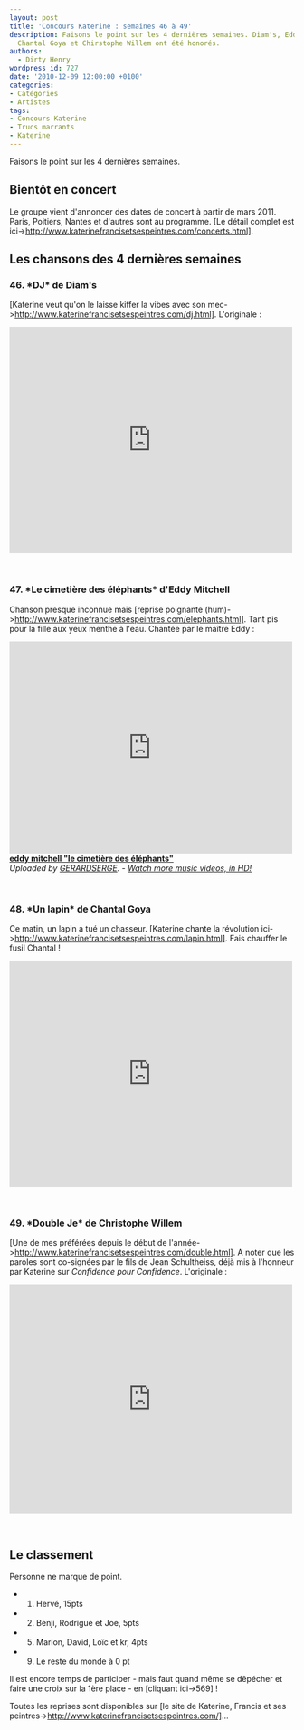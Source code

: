 ```yaml
---
layout: post
title: 'Concours Katerine : semaines 46 à 49'
description: Faisons le point sur les 4 dernières semaines. Diam's, Eddy Mitchell,
  Chantal Goya et Chirstophe Willem ont été honorés.
authors:
  - Dirty Henry
wordpress_id: 727
date: '2010-12-09 12:00:00 +0100'
categories:
- Catégories
- Artistes
tags:
- Concours Katerine
- Trucs marrants
- Katerine
---
```

Faisons le point sur les 4 dernières semaines.

<h2>Bientôt en concert</h2>

Le groupe vient d'annoncer des dates de concert à partir de mars 2011. Paris, Poitiers, Nantes et d'autres sont au programme. [Le détail complet est ici->http://www.katerinefrancisetsespeintres.com/concerts.html].

<h2>Les chansons des 4 dernières semaines</h2>

<h3>46. *DJ* de Diam's</h3>

[Katerine veut qu'on le laisse kiffer la vibes avec son mec->http://www.katerinefrancisetsespeintres.com/dj.html]. L'originale :

<object width="500" height="400"><param name="movie" value="http://www.youtube.com/v/vXQrZQ5IHfc?fs=1&hl=fr_FR"></param><param name="allowFullScreen" value="true"></param><param name="allowscriptaccess" value="always"></param><embed src="http://www.youtube.com/v/vXQrZQ5IHfc?fs=1&hl=fr_FR" type="application/x-shockwave-flash" allowscriptaccess="always" allowfullscreen="true" width="500" height="400"></embed></object>

&nbsp;

<h3>47. *Le cimetière des éléphants* d'Eddy Mitchell</h3>

Chanson presque inconnue mais [reprise poignante (hum)->http://www.katerinefrancisetsespeintres.com/elephants.html]. Tant pis pour la fille aux yeux menthe à l'eau. Chantée par le maître Eddy : 

<iframe frameborder="0" width="500" height="375" src="http://www.dailymotion.com/embed/video/x4hq81?width=500&theme=default&foreground=%23F7FFFD&highlight=%23FFC300&background=%23171D1B&start=&animatedTitle=&iframe=1&additionalInfos=0&autoPlay=0&hideInfos=0"></iframe><br /><b><a href="http://www.dailymotion.com/video/x4hq81_eddy-mitchell-le-cimetiere-des-elep_music">eddy mitchell &quot;le cimeti&egrave;re des &eacute;l&eacute;phants&quot;</a></b><br /><i>Uploaded by <a href="http://www.dailymotion.com/GERARDSERGE">GERARDSERGE</a>. - <a href="http://www.dailymotion.com/us/channel/music">Watch more music videos, in HD!</a></i>

&nbsp;

<h3>48. *Un lapin* de Chantal Goya</h3>

Ce matin, un lapin a tué un chasseur. [Katerine chante la révolution ici->http://www.katerinefrancisetsespeintres.com/lapin.html]. Fais chauffer le fusil Chantal !

<object width="500" height="400"><param name="movie" value="http://www.youtube.com/v/PsJtoVBhmbw?fs=1&hl=fr_FR"></param><param name="allowFullScreen" value="true"></param><param name="allowscriptaccess" value="always"></param><embed src="http://www.youtube.com/v/PsJtoVBhmbw?fs=1&hl=fr_FR" type="application/x-shockwave-flash" allowscriptaccess="always" allowfullscreen="true" width="500" height="400"></embed></object>

&nbsp;

<h3>49. *Double Je* de Christophe Willem</h3>

[Une de mes préférées depuis le début de l'année->http://www.katerinefrancisetsespeintres.com/double.html]. A noter que les paroles sont co-signées par le fils de Jean Schultheiss, déjà mis à l'honneur par Katerine sur *Confidence pour Confidence*. L'originale : 

<iframe title="YouTube video player" class="youtube-player" type="text/html" width="500" height="405" src="http://www.youtube.com/embed/Xe8QjHpYE1E?rel=0" frameborder="0"></iframe>

&nbsp;

<h2>Le classement</h2>

Personne ne marque de point.

- 1. Hervé, 15pts
- 2. Benji, Rodrigue et Joe, 5pts
- 5. Marion, David, Loïc et kr, 4pts
- 9. Le reste du monde à 0 pt

Il est encore temps de participer - mais faut quand même se dêpécher et faire une croix sur la 1ère place - en [cliquant ici->569] !

Toutes les reprises sont disponibles sur [le site de Katerine, Francis et ses peintres->http://www.katerinefrancisetsespeintres.com/]...
